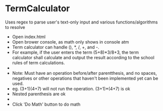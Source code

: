 # TermCalculator
Uses regex to parse user's text-only input and various functions/algorithms to resolve

- Open index.html
- Open brower console, as math only shows in console atm
- Term calculator can handle (), \*, /, +, and -.
- For example, if the user enters the term (5+8)\*3/8+3, the term calculator shall calculate and output the result according to the school rules of term calculations.
- 
- Note: Must have an operation before/after parentthesis, and no spaces, negatives or other operations that haven't been implemented yet can be used.
- eg. (3+1)(4+7) will not run the operation. (3+1)\*(4+7) is ok
- Nested parenthesis are ok
-
- Click 'Do Math' button to do math
